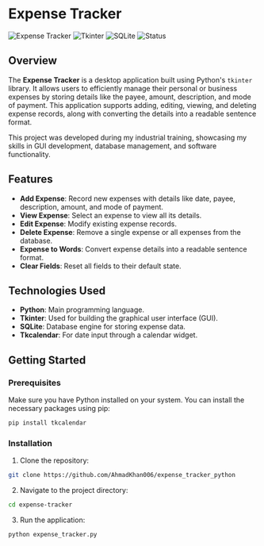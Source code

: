# Expense Tracker

![Expense Tracker](https://img.shields.io/badge/Python-v3.8-blue) ![Tkinter](https://img.shields.io/badge/Tkinter-GUI-green) ![SQLite](https://img.shields.io/badge/SQLite-Database-orange) ![Status](https://img.shields.io/badge/Status-Completed-success)

## Overview

The **Expense Tracker** is a desktop application built using Python's `tkinter` library. It allows users to efficiently manage their personal or business expenses by storing details like the payee, amount, description, and mode of payment. This application supports adding, editing, viewing, and deleting expense records, along with converting the details into a readable sentence format.

This project was developed during my industrial training, showcasing my skills in GUI development, database management, and software functionality.

## Features

- **Add Expense**: Record new expenses with details like date, payee, description, amount, and mode of payment.
- **View Expense**: Select an expense to view all its details.
- **Edit Expense**: Modify existing expense records.
- **Delete Expense**: Remove a single expense or all expenses from the database.
- **Expense to Words**: Convert expense details into a readable sentence format.
- **Clear Fields**: Reset all fields to their default state.

## Technologies Used

- **Python**: Main programming language.
- **Tkinter**: Used for building the graphical user interface (GUI).
- **SQLite**: Database engine for storing expense data.
- **Tkcalendar**: For date input through a calendar widget.

## Getting Started

### Prerequisites

Make sure you have Python installed on your system. You can install the necessary packages using pip:

```bash
pip install tkcalendar
```

### Installation

1. Clone the repository:

```bash
git clone https://github.com/AhmadKhan006/expense_tracker_python
```

2. Navigate to the project directory:

```bash
cd expense-tracker
```

3. Run the application:

```bash
python expense_tracker.py
```
